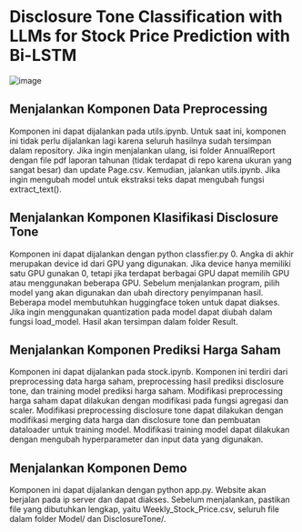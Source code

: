 # Disclosure Tone Classification with LLMs for Stock Price Prediction with Bi-LSTM
![image](https://github.com/user-attachments/assets/32211a0a-88af-4c1f-8a3b-ca38f3b23dca)
## Menjalankan Komponen Data Preprocessing
Komponen ini dapat dijalankan pada utils.ipynb. Untuk saat ini, komponen ini tidak perlu dijalankan lagi karena seluruh hasilnya sudah tersimpan dalam repository. Jika ingin menjalankan ulang, isi folder AnnualReport dengan file pdf laporan tahunan (tidak terdapat di repo karena ukuran yang sangat besar) dan update Page.csv. Kemudian, jalankan utils.ipynb. Jika ingin mengubah model untuk ekstraksi teks dapat mengubah fungsi extract_text().
## Menjalankan Komponen Klasifikasi Disclosure Tone
Komponen ini dapat dijalankan dengan python classfier.py 0. Angka di akhir merupakan device id dari GPU yang digunakan. Jika device hanya memiliki satu GPU gunakan 0, tetapi jika terdapat berbagai GPU dapat memilih GPU atau menggunakan beberapa GPU. Sebelum menjalankan program, pilih model yang akan digunakan dan ubah directory penyimpanan hasil. Beberapa model membutuhkan huggingface token untuk dapat diakses. Jika ingin menggunakan quantization pada model dapat diubah dalam fungsi load_model.  Hasil akan tersimpan dalam folder Result.
## Menjalankan Komponen Prediksi Harga Saham
Komponen ini dapat dijalankan pada stock.ipynb. Komponen ini terdiri dari preprocessing data harga saham, preprocessing hasil prediksi disclosure tone, dan training model prediksi harga saham. Modifikasi preprocessing harga saham dapat dilakukan dengan modifikasi pada fungsi agregasi dan scaler. Modifikasi preprocessing disclosure tone dapat dilakukan dengan modifikasi merging data harga dan disclosure tone dan pembuatan dataloader untuk training model. Modifikasi training model dapat dilakukan dengan mengubah hyperparameter dan input data yang digunakan.
## Menjalankan Komponen Demo
Komponen ini dapat dijalankan dengan python app.py. Website akan berjalan pada ip server dan dapat diakses. Sebelum menjalankan, pastikan file yang dibutuhkan lengkap, yaitu Weekly_Stock_Price.csv, seluruh file dalam folder Model/ dan DisclosureTone/.
